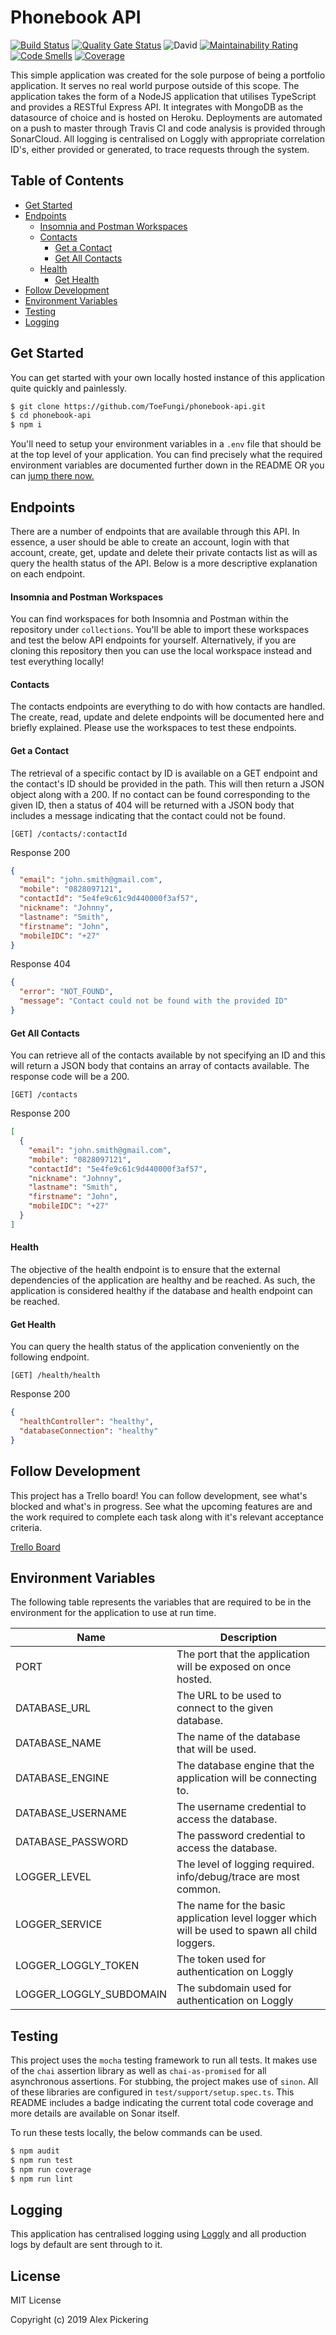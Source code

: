 # Phonebook API
[![Build Status](https://travis-ci.org/ToeFungi/phonebook-api.svg?branch=master)](https://travis-ci.org/ToeFungi/phonebook-api)
[![Quality Gate Status](https://sonarcloud.io/api/project_badges/measure?project=phonebook-rest-api&metric=alert_status)](https://sonarcloud.io/dashboard?id=phonebook-rest-api)
![David](https://img.shields.io/david/ToeFungi/phonebook-api)
[![Maintainability Rating](https://sonarcloud.io/api/project_badges/measure?project=phonebook-rest-api&metric=sqale_rating)](https://sonarcloud.io/dashboard?id=phonebook-rest-api)
[![Code Smells](https://sonarcloud.io/api/project_badges/measure?project=phonebook-rest-api&metric=code_smells)](https://sonarcloud.io/dashboard?id=phonebook-rest-api)
[![Coverage](https://sonarcloud.io/api/project_badges/measure?project=phonebook-rest-api&metric=coverage)](https://sonarcloud.io/dashboard?id=phonebook-rest-api)

This simple application was created for the sole purpose of being a portfolio application. It serves no real world
purpose outside of this scope. The application takes the form of a NodeJS application that utilises TypeScript and
provides a RESTful Express API. It integrates with MongoDB as the datasource of choice and is hosted on Heroku.
Deployments are automated on a push to master through Travis CI and code analysis is provided through SonarCloud. All
logging is centralised on Loggly with appropriate correlation ID's, either provided or generated, to trace requests 
through the system.

## Table of Contents
- [Get Started](#get-started)
- [Endpoints](#endpoints)
    - [Insomnia and Postman Workspaces](#insomnia-and-postman-workspaces)
    - [Contacts](#contacts)
        - [Get a Contact](#get-a-contact)
        - [Get All Contacts](#get-all-contacts)
    - [Health](#health)
        - [Get Health](#get-health)
- [Follow Development](#follow-development)
- [Environment Variables](#environment-variables)
- [Testing](#testing)
- [Logging](#logging)

## Get Started
You can get started with your own locally hosted instance of this application quite quickly and painlessly.
```bash
$ git clone https://github.com/ToeFungi/phonebook-api.git
$ cd phonebook-api
$ npm i
```
You'll need to setup your environment variables in a `.env` file that should be at the top level of your application.
You can find precisely what the required environment variables are documented further down in the README OR you can
[jump there now.](#environment-variables)

## Endpoints
There are a number of endpoints that are available through this API. In essence, a user should be able to create an
account, login with that account, create, get, update and delete their private contacts list as will as query the health
status of the API. Below is a more descriptive explanation on each endpoint.

#### Insomnia and Postman Workspaces
You can find workspaces for both Insomnia and Postman within the repository under `collections`. You'll be able to
import these workspaces and test the below API endpoints for yourself. Alternatively, if you are cloning this repository
then you can use the local workspace instead and test everything locally!

#### Contacts
The contacts endpoints are everything to do with how contacts are handled. The create, read, update and delete endpoints
will be documented here and briefly explained. Please use the workspaces to test these endpoints.

#### Get a Contact
The retrieval of a specific contact by ID is available on a GET endpoint and the contact's ID should be provided in the
path. This will then return a JSON object along with a 200. If no contact can be found corresponding to the given ID,
then a status of 404 will be returned with a JSON body that includes a message indicating that the contact could not be
found.

`[GET] /contacts/:contactId`

Response 200
```json
{
  "email": "john.smith@gmail.com",
  "mobile": "0828097121",
  "contactId": "5e4fe9c61c9d440000f3af57",
  "nickname": "Johnny",
  "lastname": "Smith",
  "firstname": "John",
  "mobileIDC": "+27"
}
```

Response 404
```json
{
  "error": "NOT_FOUND",
  "message": "Contact could not be found with the provided ID"
}
```

#### Get All Contacts
You can retrieve all of the contacts available by not specifying an ID and this will return a JSON body that contains
an array of contacts available. The response code will be a 200.

`[GET] /contacts`

Response 200
```json
[
  {
    "email": "john.smith@gmail.com",
    "mobile": "0828097121",
    "contactId": "5e4fe9c61c9d440000f3af57",
    "nickname": "Johnny",
    "lastname": "Smith",
    "firstname": "John",
    "mobileIDC": "+27"
  }
]
```

#### Health
The objective of the health endpoint is to ensure that the external dependencies of the application are healthy and be
reached. As such, the application is considered healthy if the database and health endpoint can be reached.

#### Get Health
You can query the health status of the application conveniently on the following endpoint.

`[GET] /health/health`

Response 200
```json
{
  "healthController": "healthy",
  "databaseConnection": "healthy"
}
```

## Follow Development
This project has a Trello board! You can follow development, see what's blocked and what's in progress. See what the
upcoming features are and the work required to complete each task along with it's relevant acceptance criteria.

[Trello Board](https://trello.com/b/TspFnVQw/phb-phonebook-api)

## Environment Variables
The following table represents the variables that are required to be in the environment for the application to use at
run time. 

| Name              | Description                                                                                    |
|-------------------|------------------------------------------------------------------------------------------------|
| PORT              | The port that the application will be exposed on once hosted.                                  | 
| DATABASE_URL      | The URL to be used to connect to the given database.                                           |
| DATABASE_NAME     | The name of the database that will be used.                                                    |
| DATABASE_ENGINE   | The database engine that the application will be connecting to.                                |
| DATABASE_USERNAME | The username credential to access the database.                                                |
| DATABASE_PASSWORD | The password credential to access the database.                                                |
| LOGGER_LEVEL      | The level of logging required. info/debug/trace are most common.                               |
| LOGGER_SERVICE    | The name for the basic application level logger which will be used to spawn all child loggers. |
| LOGGER_LOGGLY_TOKEN     | The token used for authentication on Loggly                                              |
| LOGGER_LOGGLY_SUBDOMAIN | The subdomain used for authentication on Loggly                                          |

## Testing
This project uses the `mocha` testing framework to run all tests. It makes use of the `chai` assertion library as well
as `chai-as-promised` for all asynchronous assertions. For stubbing, the project makes use of `sinon`. All of these
libraries are configured in `test/support/setup.spec.ts`. This README includes a badge indicating the current total
code coverage and more details are available on Sonar itself.

To run these tests locally, the below commands can be used.

```bash
$ npm audit
$ npm run test
$ npm run coverage
$ npm run lint
```

## Logging
This application has centralised logging using [Loggly](http://loggly.com/) and all production logs by default are sent
through to it.

## License
MIT License

Copyright (c) 2019 Alex Pickering
